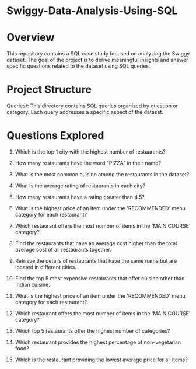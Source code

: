 # Swiggy-Data-Analysis-Using-SQL

# Overview
This repository contains a SQL case study focused on analyzing the Swiggy dataset. The goal of the project is to derive meaningful insights and answer specific questions related to the dataset using SQL queries.

# Project Structure
Queries/: This directory contains SQL queries organized by question or category. Each query addresses a specific aspect of the dataset.

# Questions Explored
1) Which is the top 1 city with the highest number of restaurants?

2) How many restaurants have the word "PIZZA" in their name?

3) What is the most common cuisine among the restaurants in the dataset?

4) What is the average rating of restaurants in each city?

5) How many restaurants have a rating greater than 4.5?

6) What is the highest price of an item under the 'RECOMMENDED' menu category for each restaurant?

7) Which restaurant offers the most number of items in the 'MAIN COURSE' category?

8) Find the restaurants that have an average cost higher than the total average cost of all restaurants together.

9) Retrieve the details of restaurants that have the same name but are located in different cities.

10) Find the top 5 most expensive restaurants that offer cuisine other than Indian cuisine.

11) What is the highest price of an item under the 'RECOMMENDED' menu category for each restaurant?

12) Which restaurant offers the most number of items in the 'MAIN COURSE' category?

13) Which top 5 restaurants offer the highest number of categories?

14) Which restaurant provides the highest percentage of non-vegetarian food?

15) Which is the restaurant providing the lowest average price for all items?






